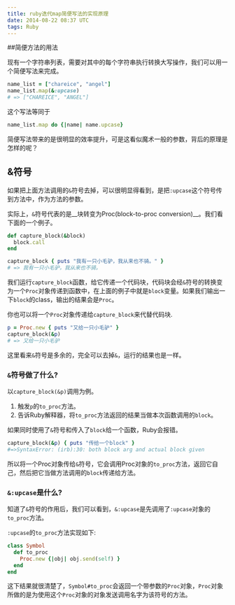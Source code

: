 ```yaml
---
title: ruby迭代map简便写法的实现原理
date: 2014-08-22 08:37 UTC
tags: Ruby
---
```

##简便方法的用法

现有一个字符串列表，需要对其中的每个字符串执行转换大写操作，我们可以用一个简便写法来完成。

```ruby
name_list = ["chareice", "angel"]
name_list.map(&:upcase)
# => ["CHAREICE", "ANGEL"]
```
这个写法等同于

```ruby
name_list.map do {|name| name.upcase}
```

简便写法带来的是很明显的效率提升，可是这看似魔术一般的参数，背后的原理是怎样的呢？

## &符号

如果把上面方法调用的`&`符号去掉，可以很明显得看到，是把`:upcase`这个符号传到方法中，作为方法的参数。

实际上，`&`符号代表的是__块转变为Proc(block-to-proc conversion)__。我们看下面的一个例子。

```ruby
def capture_block(&block)
  block.call
end

capture_block { puts "我有一只小毛驴，我从来也不骑。" }
# => 我有一只小毛驴，我从来也不骑。
```

我们运行`capture_block`函数，给它传递一个代码块，代码块会经`&`符号的转换变为一个`Proc`对象传递到函数中，在上面的例子中就是`block`变量。如果我们输出一下`block`的class，输出的结果会是`Proc`。

你也可以将一个`Proc`对象传递给`capture_block`来代替代码块.

```ruby
p = Proc.new { puts "又给一只小毛驴" }
capture_block(&p)
# => 又给一只小毛驴
```

这里看来`&`符号是多余的，完全可以去掉`&`，运行的结果也是一样。

### `&`符号做了什么?

以`capture_block(&p)`调用为例。

1. 触发`p`的`to_proc`方法。
2. 告诉Ruby解释器，将`to_proc`方法返回的结果当做本次函数调用的`block`。

如果同时使用了`&`符号和传入了`block`给一个函数，Ruby会报错。

```ruby
capture_block(&p) { puts "传给一个block" }
#=>SyntaxError: (irb):30: both block arg and actual block given
```

所以将一个Proc对象传给`&`符号，它会调用Proc对象的`to_proc`方法，返回它自己，然后把它当做方法调用的`block`传递给方法。

### `&:upcase`是什么?

知道了`&`符号的作用后，我们可以看到，`&:upcase`是先调用了`:upcase`对象的`to_proc`方法。

`:upcase`的`to_proc`方法实现如下:

```ruby
class Symbol
  def to_proc
    Proc.new {|obj| obj.send(self) }
  end
end
```

这下结果就很清楚了，`Symbol#to_proc`会返回一个带参数的`Proc`对象，`Proc`对象所做的是为使用这个`Proc`对象的对象发送调用名字为该符号的方法。

